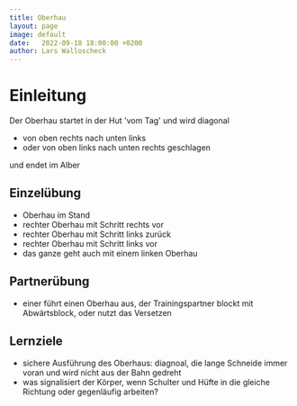 ```yaml
---
title: Oberhau
layout: page
image: default
date:   2022-09-18 18:00:00 +0200
author: Lars Walloscheck
---
```


# Einleitung
Der Oberhau startet in der Hut 'vom Tag' und wird diagonal
 - von oben rechts nach unten links
 - oder von oben links nach unten rechts geschlagen
 
 und endet im Alber

## Einzelübung
- Oberhau im Stand
- rechter Oberhau mit Schritt rechts vor
- rechter Oberhau mit Schritt links zurück
- rechter Oberhau mit Schritt links vor
- das ganze geht auch mit einem linken Oberhau

## Partnerübung
- einer führt einen Oberhau aus, der Trainingspartner blockt mit Abwärtsblock, oder nutzt das Versetzen

## Lernziele
- sichere Ausführung des Oberhaus: diagnoal, die lange Schneide immer voran und wird nicht aus der Bahn gedreht
- was signalisiert der Körper, wenn Schulter und Hüfte in die gleiche Richtung oder gegenläufig arbeiten?